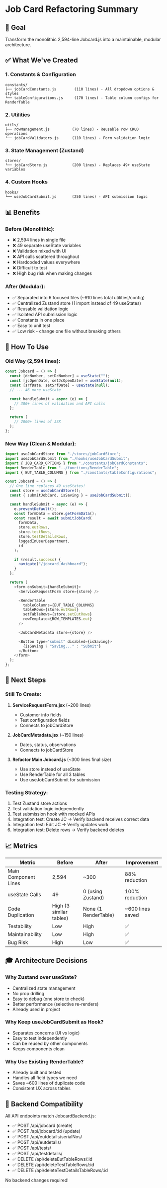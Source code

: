 # Job Card Refactoring Summary

## 🎯 Goal
Transform the monolithic 2,594-line Jobcard.js into a maintainable, modular architecture.

## ✅ What We've Created

### 1. **Constants & Configuration**
```
constants/
├── jobCardConstants.js        (110 lines) - All dropdown options & styles
└── tableConfigurations.js     (170 lines) - Table column configs for RenderTable
```

### 2. **Utilities**
```
utils/
├── rowManagement.js          (70 lines) - Reusable row CRUD operations
└── jobCardValidators.js      (110 lines) - Form validation logic
```

### 3. **State Management (Zustand)**
```
stores/
└── jobCardStore.js           (200 lines) - Replaces 49+ useState variables
```

### 4. **Custom Hooks**
```
hooks/
└── useJobCardSubmit.js       (250 lines) - API submission logic
```

## 📊 Benefits

### **Before (Monolithic):**
- ❌ 2,594 lines in single file
- ❌ 49 separate useState variables
- ❌ Validation mixed with UI
- ❌ API calls scattered throughout
- ❌ Hardcoded values everywhere
- ❌ Difficult to test
- ❌ High bug risk when making changes

### **After (Modular):**
- ✅ Separated into 6 focused files (~910 lines total utilities/config)
- ✅ Centralized Zustand store (1 import instead of 49 useStates)
- ✅ Reusable validation logic
- ✅ Isolated API submission logic
- ✅ Constants in one place
- ✅ Easy to unit test
- ✅ Low risk - change one file without breaking others

## 🔧 How To Use

### **Old Way (2,594 lines):**
```javascript
const Jobcard = () => {
  const [dcNumber, setDcNumber] = useState("");
  const [jcOpenDate, setJcOpenDate] = useState(null);
  const [srfDate, setSrfDate] = useState(null);
  // ... 46 more useState

  const handleSubmit = async (e) => {
    // 300+ lines of validation and API calls
  };

  return (
    // 2000+ lines of JSX
  );
};
```

### **New Way (Clean & Modular):**
```javascript
import useJobCardStore from "./stores/jobCardStore";
import useJobCardSubmit from "./hooks/useJobCardSubmit";
import { JOB_CARD_OPTIONS } from "./constants/jobCardConstants";
import RenderTable from "../functions/RenderTable";
import { EUT_TABLE_COLUMNS } from "./constants/tableConfigurations";

const Jobcard = () => {
  // One line replaces 49 useStates!
  const store = useJobCardStore();
  const { submitJobCard, isSaving } = useJobCardSubmit();

  const handleSubmit = async (e) => {
    e.preventDefault();
    const formData = store.getFormData();
    const result = await submitJobCard(
      formData,
      store.eutRows,
      store.testRows,
      store.testDetailsRows,
      loggedInUserDepartment,
      id
    );

    if (result.success) {
      navigate("/jobcard_dashboard");
    }
  };

  return (
    <form onSubmit={handleSubmit}>
      <ServiceRequestForm store={store} />

      <RenderTable
        tableColumns={EUT_TABLE_COLUMNS}
        tableRows={store.eutRows}
        setTableRows={store.setEutRows}
        rowTemplate={ROW_TEMPLATES.eut}
      />

      <JobCardMetadata store={store} />

      <Button type="submit" disabled={isSaving}>
        {isSaving ? "Saving..." : "Submit"}
      </Button>
    </form>
  );
};
```

## 🚀 Next Steps

### Still To Create:
1. **ServiceRequestForm.jsx** (~200 lines)
   - Customer info fields
   - Test configuration fields
   - Connects to jobCardStore

2. **JobCardMetadata.jsx** (~150 lines)
   - Dates, status, observations
   - Connects to jobCardStore

3. **Refactor Main Jobcard.js** (~300 lines final size)
   - Use store instead of useState
   - Use RenderTable for all 3 tables
   - Use useJobCardSubmit for submission

### Testing Strategy:
1. Test Zustand store actions
2. Test validation logic independently
3. Test submission hook with mocked APIs
4. Integration test: Create JC → Verify backend receives correct data
5. Integration test: Edit JC → Verify updates work
6. Integration test: Delete rows → Verify backend deletes

## 📈 Metrics

| Metric | Before | After | Improvement |
|--------|--------|-------|-------------|
| Main Component Lines | 2,594 | ~300 | 88% reduction |
| useState Calls | 49 | 0 (using Zustand) | 100% reduction |
| Code Duplication | High (3 similar tables) | None (1 RenderTable) | ~600 lines saved |
| Testability | Low | High | ✅ |
| Maintainability | Low | High | ✅ |
| Bug Risk | High | Low | ✅ |

## 🎓 Architecture Decisions

### Why Zustand over useState?
- Centralized state management
- No prop drilling
- Easy to debug (one store to check)
- Better performance (selective re-renders)
- Already used in project

### Why Keep useJobCardSubmit as Hook?
- Separates concerns (UI vs logic)
- Easy to test independently
- Can be reused by other components
- Keeps components clean

### Why Use Existing RenderTable?
- Already built and tested
- Handles all field types we need
- Saves ~600 lines of duplicate code
- Consistent UX across tables

## 🔗 Backend Compatibility

All API endpoints match JobcardBackend.js:
- ✅ POST /api/jobcard (create)
- ✅ POST /api/jobcard/:id (update)
- ✅ POST /api/eutdetails/serialNos/
- ✅ POST /api/eutdetails/
- ✅ POST /api/tests/
- ✅ POST /api/testdetails/
- ✅ DELETE /api/deleteEutTableRows/:id
- ✅ DELETE /api/deleteTestTableRows/:id
- ✅ DELETE /api/deleteTestDetailsTableRows/:id

No backend changes required!
